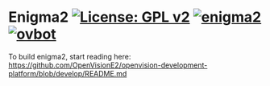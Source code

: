 Enigma2 [![License: GPL v2](https://img.shields.io/badge/License-GPL%20v2-blue.svg)](https://www.gnu.org/licenses/old-licenses/gpl-2.0.en.html) [![enigma2](https://github.com/OpenVisionE2/enigma2-openvision/actions/workflows/enigma2.yml/badge.svg)](https://github.com/OpenVisionE2/enigma2-openvision/actions/workflows/enigma2.yml) [![ovbot](https://github.com/OpenVisionE2/enigma2-openvision/actions/workflows/ovbot.yml/badge.svg)](https://github.com/OpenVisionE2/enigma2-openvision/actions/workflows/ovbot.yml)
=======
To build enigma2, start reading here: https://github.com/OpenVisionE2/openvision-development-platform/blob/develop/README.md
